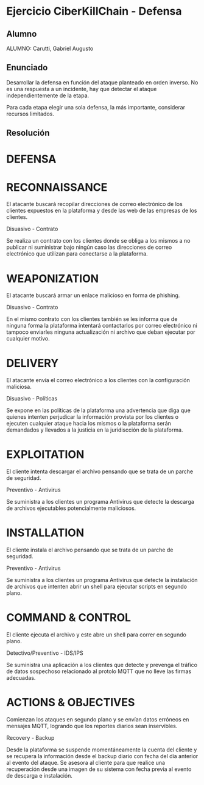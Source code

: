# Ejercicio CiberKillChain - Defensa

## Alumno

ALUMNO: Carutti, Gabriel Augusto

## Enunciado

Desarrollar la defensa en función del ataque planteado en orden inverso. No es una respuesta a un incidente, hay que detectar el ataque independientemente de la etapa.

Para cada etapa elegir una sola defensa, la más importante, considerar recursos limitados.

## Resolución

DEFENSA
=======


RECONNAISSANCE
==============

El atacante buscará recopilar direcciones de correo electrónico de los clientes expuestos en la plataforma y desde las web de las empresas de los clientes.

Disuasivo - Contrato

Se realiza un contrato con los clientes donde se obliga a los mismos a no publicar ni suministrar bajo ningún caso las direcciones de correo electrónico que utilizan para conectarse a la plataforma.

WEAPONIZATION
=============

El atacante buscará armar un enlace malicioso en forma de phishing.

Disuasivo - Contrato

En el mismo contrato con los clientes también se les informa que de ninguna forma la plataforma intentará contactarlos por correo electrónico ni tampoco enviarles ninguna actualización ni archivo que deban ejecutar por cualquier motivo.

DELIVERY
========

El atacante envía el correo electrónico a los clientes con la configuración maliciosa.

Disuasivo - Políticas

Se expone en las políticas de la plataforma una advertencia que diga que quienes intenten perjudicar la información provista por los clientes o ejecuten cualquier ataque hacia los mismos o la plataforma serán demandados y llevados a la justicia en la juridiscción de la plataforma.

EXPLOITATION
============

El cliente intenta descargar el archivo pensando que se trata de un parche de seguridad.

Preventivo - Antivirus

Se suministra a los clientes un programa Antivirus que detecte la descarga de archivos ejecutables potencialmente maliciosos.

INSTALLATION
============

El cliente instala el archivo pensando que se trata de un parche de seguridad.

Preventivo - Antivirus

Se suministra a los clientes un programa Antivirus que detecte la instalación de archivos que intenten abrir un shell para ejecutar scripts en segundo plano. 

COMMAND & CONTROL
=================

El cliente ejecuta el archivo y este abre un shell para correr en segundo plano.

Detectivo/Preventivo - IDS/IPS

Se suministra una aplicación a los clientes que detecte y prevenga el tráfico de datos sospechoso relacionado al protolo MQTT que no lleve las firmas adecuadas.

ACTIONS & OBJECTIVES
====================

Comienzan los ataques en segundo plano y se envían datos erróneos en mensajes MQTT, logrando que los reportes diarios sean inservibles.

Recovery - Backup

Desde la plataforma se suspende momentáneamente la cuenta del cliente y se recupera la información desde el backup diario con fecha del día anterior al evento del ataque. Se asesora al cliente para que realice una recuperación desde una imagen de su sistema con fecha previa al evento de descarga e instalación.